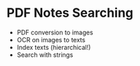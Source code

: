 # PDF Notes Searching

- PDF conversion to images
- OCR on images to texts
- Index texts (hierarchical!)
- Search with strings

